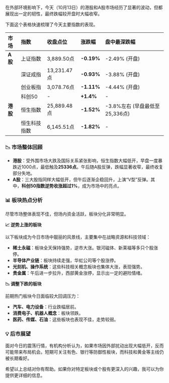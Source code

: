 在外部环境影响下，今天（10月13日）的港股和A股市场经历了显著的波动，但都展现出一定的韧性，最终跌幅较开盘时大幅收窄。

下面这个表格快速梳理了今天主要指数的表现。

| **市场** | **指数** | **收盘点位** | **涨跌幅** | **盘中最深跌幅** |
| :--- | :--- | :--- | :--- | :--- |
| **A股** | 上证指数 | 3,889.50点 | **-0.19%** | -2.49% (开盘) |
| | 深证成指 | 13,231.47点 | **-0.93%** | -3.88% (开盘) |
| | 创业板指 | 3,078.76点 | **-1.11%** | -4.44% (开盘) |
| | 科创50 | - | **+1.4%** | - |
| **港股** | 恒生指数 | 25,889.48点 | **-1.52%** | -3.8%左右 (早盘最低至25,336点) |
| | 恒生科技指数 | 6,145.51点 | **-1.82%** | - |

### 📉 市场整体回顾

*   **港股**：受外围市场大跌及国际关系紧张影响，恒生指数大幅低开，早盘一度暴跌近1000点，最低触及**25336点**。午后随A股反弹，跌幅显著收窄，最终收复部分失地。
*   **A股**：三大股指同样大幅低开，但午后逐渐企稳回升，上演“V型”反弹。其中，**科创50指数逆势收涨超过1%**，成为市场中的亮点。

### 📊 板块热点分析

尽管市场整体表现不佳，但场内资金活跃，板块分化非常明显。

**📈 逆势上涨的板块**

以下板块成为今日市场中靓丽的风景线，主要集中在战略资源和科技领域：

*   **稀土永磁**：板块全天保持强势，逆市大涨。银河磁体、新莱福等多只个股涨停。
*   **半导体产业链**：板块持续走强，华虹公司等个股涨停。
*   **光刻机、操作系统**：这些科技相关概念板块也集体大涨，表现强势。
*   **贵金属**：午后进一步拉升，西部黄金涨停，显示出一定的避险情绪。

**📉 调整下跌的板块**

前期热门板块今日面临较大回调压力：

*   **汽车、电力设备**：行业跌幅居前。
*   **消费电子、机器人概念**：板块领跌。
*   **医药、传媒、石油**：这些板块也表现不佳，走势较弱。

### 💡 后市展望

面对今日的震荡行情，有机构分析认为，如果市场因外部扰动出现大幅低开，反而可能带来布局机会。短期可关注有色、银行等防御性板块，而科技和黄金等主线仍被长期看好。

希望以上总结对你有帮助。如果你对特定板块或个股有更深入的兴趣，我可以为你提供更详细的信息。